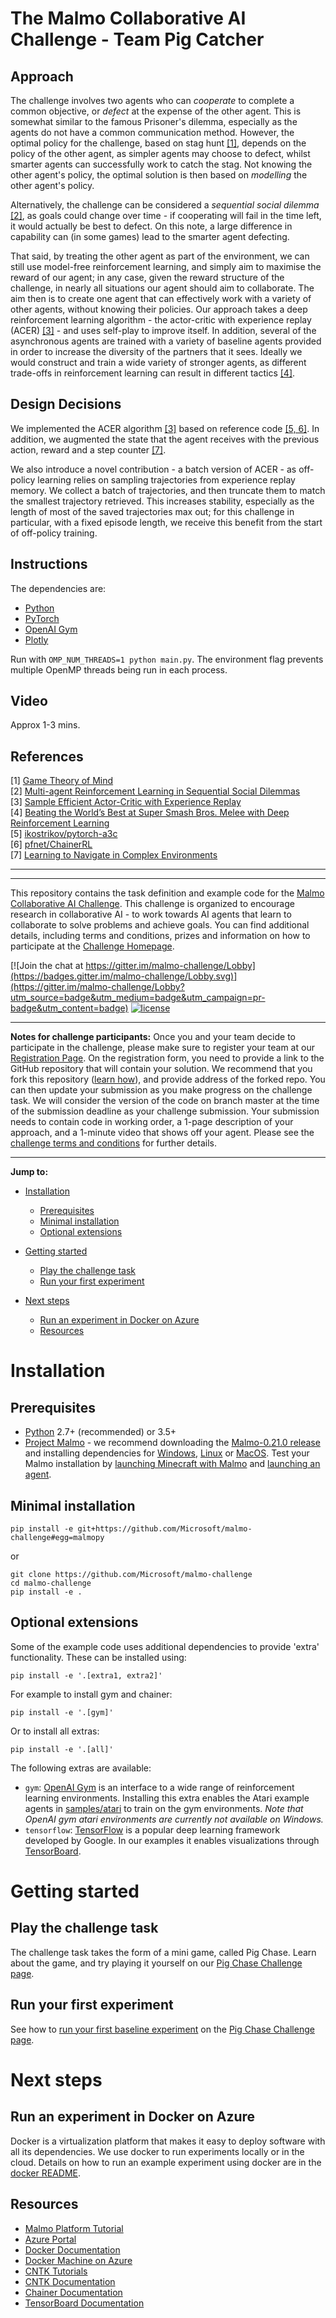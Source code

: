 # The Malmo Collaborative AI Challenge - Team Pig Catcher

## Approach

The challenge involves two agents who can *cooperate* to complete a common objective, or *defect* at the expense of the other agent. This is somewhat similar to the famous Prisoner's dilemma, especially as the agents do not have a common communication method. However, the optimal policy for the challenge, based on stag hunt [[1]](#references), depends on the policy of the other agent, as simpler agents may choose to defect, whilst smarter agents can successfully work to catch the stag. Not knowing the other agent's policy, the optimal solution is then based on *modelling* the other agent's policy.

Alternatively, the challenge can be considered a *sequential social dilemma* [[2]](#references), as goals could change over time - if cooperating will fail in the time left, it would actually be best to defect. On this note, a large difference in capability can (in some games) lead to the smarter agent defecting.

That said, by treating the other agent as part of the environment, we can still use model-free reinforcement learning, and simply aim to maximise the reward of our agent; in any case, given the reward structure of the challenge, in nearly all situations our agent should aim to collaborate. The aim then is to create one agent that can effectively work with a variety of other agents, without knowing their policies. Our approach takes a deep reinforcement learning algorithm - the actor-critic with experience replay (ACER) [[3]](#references) - and uses self-play to improve itself. In addition, several of the asynchronous agents are trained with a variety of baseline agents provided in order to increase the diversity of the partners that it sees. Ideally we would construct and train a wide variety of stronger agents, as different trade-offs in reinforcement learning can result in different tactics [[4]](#references).

## Design Decisions

We implemented the ACER algorithm [[3]](#references) based on reference code [[5, 6]](#references). In addition, we augmented the state that the agent receives with the previous action, reward and a step counter [[7]](#references).

We also introduce a novel contribution - a batch version of ACER - as off-policy learning relies on sampling trajectories from experience replay memory. We collect a batch of trajectories, and then truncate them to match the smallest trajectory retrieved. This increases stability, especially as the length of most of the saved trajectories max out; for this challenge in particular, with a fixed episode length, we receive this benefit from the start of off-policy training.

## Instructions

The dependencies are:

- [Python](https://www.python.org/)
- [PyTorch](http://pytorch.org/)
- [OpenAI Gym](https://gym.openai.com/)
- [Plotly](https://plot.ly/python/)

Run with `OMP_NUM_THREADS=1 python main.py`. The environment flag prevents multiple OpenMP threads being run in each process.

## Video

Approx 1-3 mins.

## References

[1] [Game Theory of Mind](http://journals.plos.org/ploscompbiol/article?id=10.1371/journal.pcbi.1000254)  
[2] [Multi-agent Reinforcement Learning in Sequential Social Dilemmas](https://arxiv.org/abs/1702.03037)  
[3] [Sample Efficient Actor-Critic with Experience Replay](https://arxiv.org/abs/1611.01224)  
[4] [Beating the World’s Best at Super Smash Bros. Melee with Deep Reinforcement Learning](https://arxiv.org/abs/1702.06230)  
[5] [ikostrikov/pytorch-a3c](https://github.com/ikostrikov/pytorch-a3c)  
[6] [pfnet/ChainerRL](https://github.com/pfnet/chainerrl)  
[7] [Learning to Navigate in Complex Environments](https://arxiv.org/abs/1611.03673)  

---

---

This repository contains the task definition and example code for the [Malmo Collaborative AI Challenge](https://www.microsoft.com/en-us/research/academic-program/collaborative-ai-challenge/).
This challenge is organized to encourage research in collaborative AI - to work towards AI agents 
that learn to collaborate to solve problems and achieve goals. 
You can find additional details, including terms and conditions, prizes and information on how to participate at the [Challenge Homepage](https://www.microsoft.com/en-us/research/academic-program/collaborative-ai-challenge/).

[![Join the chat at https://gitter.im/malmo-challenge/Lobby](https://badges.gitter.im/malmo-challenge/Lobby.svg)](https://gitter.im/malmo-challenge/Lobby?utm_source=badge&utm_medium=badge&utm_campaign=pr-badge&utm_content=badge)
[![license](https://img.shields.io/github/license/mashape/apistatus.svg?maxAge=2592000)](https://github.com/Microsoft/malmo-challenge/blob/master/LICENSE)

----

**Notes for challenge participants:** Once you and your team decide to participate in the challenge, please make sure to register your team at our [Registration Page](https://www.surveygizmo.com/s3/3299773/The-Collaborative-AI-Challenge). On the registration form, you need to provide a link to the GitHub repository that will 
contain your solution. We recommend that you fork this repository (<a href="https://help.github.com/articles/fork-a-repo/" target="_blank">learn how</a>), 
and provide address of the forked repo. You can then update your submission as you make progress on the challenge task. 
We will consider the version of the code on branch master at the time of the submission deadline as your challenge submission. Your submission needs to contain code in working order, a 1-page description of your approach, and a 1-minute video that shows off your agent. Please see the [challenge terms and conditions]() for further details.

----

**Jump to:**

- [Installation](#installation)
  - [Prerequisites](#prerequisites)
  - [Minimal installation](#minimal-installation)
  - [Optional extensions](#optional-extensions)

- [Getting started](#getting-started)
  - [Play the challenge task](#play-the-challenge-task)
  - [Run your first experiment](#run-your-first-experiment)

- [Next steps](#next-steps)
  - [Run an experiment in Docker on Azure](#run-an-experiment-in-docker-on-azure)
  - [Resources](#resources)

# Installation

## Prerequisites

- [Python](https://www.python.org/) 2.7+ (recommended) or 3.5+
- [Project Malmo](https://github.com/Microsoft/malmo) - we recommend downloading the [Malmo-0.21.0 release](https://github.com/Microsoft/malmo/releases) and installing dependencies for [Windows](https://github.com/Microsoft/malmo/blob/master/doc/install_windows.md), [Linux](https://github.com/Microsoft/malmo/blob/master/doc/install_linux.md) or [MacOS](https://github.com/Microsoft/malmo/blob/master/doc/install_macosx.md). Test your Malmo installation by [launching Minecraft with Malmo](https://github.com/Microsoft/malmo#launching-minecraft-with-our-mod) and [launching an agent](https://github.com/Microsoft/malmo#launch-an-agent).

## Minimal installation

```
pip install -e git+https://github.com/Microsoft/malmo-challenge#egg=malmopy
```

or 

```
git clone https://github.com/Microsoft/malmo-challenge
cd malmo-challenge
pip install -e .
```

## Optional extensions

Some of the example code uses additional dependencies to provide 'extra' functionality. These can be installed using:

```
pip install -e '.[extra1, extra2]'
```
For example to install gym and chainer:

```
pip install -e '.[gym]'
```

Or to install all extras:

```
pip install -e '.[all]'
```

The following extras are available:
- `gym`: [OpenAI Gym](https://gym.openai.com/) is an interface to a wide range of reinforcement learning environments. Installing this extra enables the Atari example agents in [samples/atari](samples/atari) to train on the gym environments. *Note that OpenAI gym atari environments are currently not available on Windows.*
- `tensorflow`: [TensorFlow](https://www.tensorflow.org/) is a popular deep learning framework developed by Google. In our examples it enables visualizations through [TensorBoard](https://www.tensorflow.org/get_started/summaries_and_tensorboard).


# Getting started

## Play the challenge task

The challenge task takes the form of a mini game, called Pig Chase. Learn about the game, and try playing it yourself on our [Pig Chase Challenge page](ai_challenge/pig_chase/README.md).

## Run your first experiment

See how to [run your first baseline experiment](ai_challenge/pig_chase/README.md#run-your-first-experiment) on the [Pig Chase Challenge page](ai_challenge/pig_chase/README.md).

# Next steps

## Run an experiment in Docker on Azure

Docker is a virtualization platform that makes it easy to deploy software with all its dependencies. 
We use docker to run experiments locally or in the cloud. Details on how to run an example experiment using docker are in the [docker README](docker/README.md).


## Resources

- [Malmo Platform Tutorial](https://github.com/Microsoft/malmo/blob/master/Malmo/samples/Python_examples/Tutorial.pdf)
- [Azure Portal](portal.azure.com/)
- [Docker Documentation](https://docs.docker.com/)
- [Docker Machine on Azure](https://docs.microsoft.com/en-us/azure/virtual-machines/virtual-machines-linux-docker-machine)
- [CNTK Tutorials](https://www.microsoft.com/en-us/research/product/cognitive-toolkit/tutorials/)
- [CNTK Documentation](https://github.com/Microsoft/CNTK/wiki)
- [Chainer Documentation](http://docs.chainer.org/en/stable/)
- [TensorBoard Documentation](https://www.tensorflow.org/get_started/summaries_and_tensorboard)
